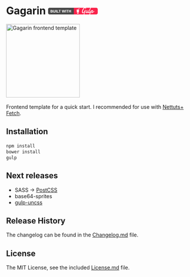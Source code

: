 # Gagarin [![built with gulp](gulp-badge.png)](http://gulpjs.com)

<img width="200" height="200" src="https://raw.githubusercontent.com/neonick/gagarin/master/src/img/logo.png" title="Gagarin frontend template">

Frontend template for a quick start. I recommended for use with [Nettuts+ Fetch](http://code.tutsplus.com/articles/introducing-nettuts-fetch--net-23490).

## Installation

```
npm install
bower install
gulp
```

## Next releases

- SASS → [PostCSS](https://github.com/postcss/postcss "PostCSS")
- base64-sprites
- [gulp-uncss](https://github.com/ben-eb/gulp-uncss "gulp-uncss") 

## Release History

The changelog can be found in the [Changelog.md](Changelog.md) file.

## License

The MIT License, see the included [License.md](License.md) file.